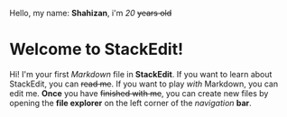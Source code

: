 Hello, my name: **Shahizan**, i'm *20* ~~years old~~

# Welcome to StackEdit!

Hi! I'm your first *Markdown* file in **StackEdit**. If you want to learn about StackEdit, you can ~~read me~~. If you want to play *with* Markdown, you can edit me. **Once** you have ~~finished with me~~, you can create new files by opening the **file explorer** on the left corner of the *navigation* **bar**.
